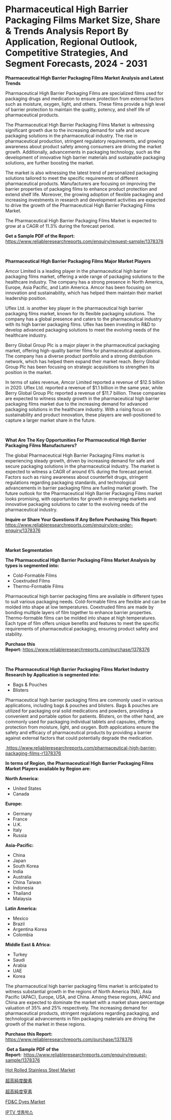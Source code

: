 <p><h1>Pharmaceutical High Barrier Packaging Films Market Size, Share & Trends Analysis Report By Application, Regional Outlook, Competitive Strategies, And Segment Forecasts, 2024 - 2031</h1></p><p><strong>Pharmaceutical High Barrier Packaging Films Market Analysis and Latest Trends</strong></p>
<p><p>Pharmaceutical High Barrier Packaging Films are specialized films used for packaging drugs and medication to ensure protection from external factors such as moisture, oxygen, light, and others. These films provide a high level of barrier protection to maintain the quality, potency, and shelf life of pharmaceutical products.</p><p>The Pharmaceutical High Barrier Packaging Films Market is witnessing significant growth due to the increasing demand for safe and secure packaging solutions in the pharmaceutical industry. The rise in pharmaceutical production, stringent regulatory requirements, and growing awareness about product safety among consumers are driving the market growth. Additionally, advancements in packaging technology, such as the development of innovative high barrier materials and sustainable packaging solutions, are further boosting the market.</p><p>The market is also witnessing the latest trend of personalized packaging solutions tailored to meet the specific requirements of different pharmaceutical products. Manufacturers are focusing on improving the barrier properties of packaging films to enhance product protection and extend shelf life. Moreover, the growing adoption of flexible packaging and increasing investments in research and development activities are expected to drive the growth of the Pharmaceutical High Barrier Packaging Films Market.</p><p>The Pharmaceutical High Barrier Packaging Films Market is expected to grow at a CAGR of 11.3% during the forecast period.</p></p>
<p><strong>Get a Sample PDF of the Report:&nbsp;</strong> <a href="https://www.reliableresearchreports.com/enquiry/request-sample/1378376">https://www.reliableresearchreports.com/enquiry/request-sample/1378376</a></p>
<p>&nbsp;</p>
<p><strong>Pharmaceutical High Barrier Packaging Films Major Market Players</strong></p>
<p><p>Amcor Limited is a leading player in the pharmaceutical high barrier packaging films market, offering a wide range of packaging solutions to the healthcare industry. The company has a strong presence in North America, Europe, Asia Pacific, and Latin America. Amcor has been focusing on innovation and sustainability, which has helped them maintain their market leadership position.</p><p>Uflex Ltd. is another key player in the pharmaceutical high barrier packaging films market, known for its flexible packaging solutions. The company has a global presence and caters to the pharmaceutical industry with its high barrier packaging films. Uflex has been investing in R&D to develop advanced packaging solutions to meet the evolving needs of the healthcare industry.</p><p>Berry Global Group Plc is a major player in the pharmaceutical packaging market, offering high-quality barrier films for pharmaceutical applications. The company has a diverse product portfolio and a strong distribution network, which has helped them expand their market reach. Berry Global Group Plc has been focusing on strategic acquisitions to strengthen its position in the market.</p><p>In terms of sales revenue, Amcor Limited reported a revenue of $12.5 billion in 2020. Uflex Ltd. reported a revenue of $1.1 billion in the same year, while Berry Global Group Plc reported a revenue of $11.7 billion. These companies are expected to witness steady growth in the pharmaceutical high barrier packaging films market due to the increasing demand for advanced packaging solutions in the healthcare industry. With a rising focus on sustainability and product innovation, these players are well-positioned to capture a larger market share in the future.</p></p>
<p>&nbsp;</p>
<p><strong>What Are The Key Opportunities For Pharmaceutical High Barrier Packaging Films Manufacturers?</strong></p>
<p><p>The global Pharmaceutical High Barrier Packaging Films market is experiencing steady growth, driven by increasing demand for safe and secure packaging solutions in the pharmaceutical industry. The market is expected to witness a CAGR of around 6% during the forecast period. Factors such as rising awareness about counterfeit drugs, stringent regulations regarding packaging standards, and technological advancements in barrier packaging films are fueling market growth. The future outlook for the Pharmaceutical High Barrier Packaging Films market looks promising, with opportunities for growth in emerging markets and innovative packaging solutions to cater to the evolving needs of the pharmaceutical industry.</p></p>
<p><strong>Inquire or Share Your Questions If Any Before Purchasing This Report:</strong> <a href="https://www.reliableresearchreports.com/enquiry/pre-order-enquiry/1378376">https://www.reliableresearchreports.com/enquiry/pre-order-enquiry/1378376</a></p>
<p>&nbsp;</p>
<p><strong>Market Segmentation</strong></p>
<p><strong>The Pharmaceutical High Barrier Packaging Films Market Analysis by types is segmented into:</strong></p>
<p><ul><li>Cold-Formable Films</li><li>Coextruded Films</li><li>Thermo-Formable Films</li></ul></p>
<p><p>Pharmaceutical high barrier packaging films are available in different types to suit various packaging needs. Cold-formable films are flexible and can be molded into shape at low temperatures. Coextruded films are made by bonding multiple layers of film together to enhance barrier properties. Thermo-formable films can be molded into shape at high temperatures. Each type of film offers unique benefits and features to meet the specific requirements of pharmaceutical packaging, ensuring product safety and stability.</p></p>
<p><strong>Purchase this Report:&nbsp;</strong><a href="https://www.reliableresearchreports.com/purchase/1378376">https://www.reliableresearchreports.com/purchase/1378376</a></p>
<p>&nbsp;</p>
<p><strong>The Pharmaceutical High Barrier Packaging Films Market Industry Research by Application is segmented into:</strong></p>
<p><ul><li>Bags & Pouches</li><li>Blisters</li></ul></p>
<p><p>Pharmaceutical high barrier packaging films are commonly used in various applications, including bags & pouches and blisters. Bags & pouches are utilized for packaging oral solid medications and powders, providing a convenient and portable option for patients. Blisters, on the other hand, are commonly used for packaging individual tablets and capsules, offering protection from moisture, light, and oxygen. Both applications ensure the safety and efficacy of pharmaceutical products by providing a barrier against external factors that could potentially degrade the medication.</p></p>
<p><a href="https://www.reliableresearchreports.com/pharmaceutical-high-barrier-packaging-films-r1378376">&nbsp;https://www.reliableresearchreports.com/pharmaceutical-high-barrier-packaging-films-r1378376</a></p>
<p><strong>In terms of Region, the Pharmaceutical High Barrier Packaging Films Market Players available by Region are:</strong></p>
<p>
    <p> <strong> North America: </strong>
        <ul>
            <li>United States</li>
            <li>Canada</li>
        </ul>
        </p> 
    <p> <strong> Europe: </strong>
        <ul>
            <li>Germany</li>
            <li>France</li>
            <li>U.K.</li>
            <li>Italy</li>
            <li>Russia</li>
        </ul>
        </p> 
    <p> <strong> Asia-Pacific: </strong>
        <ul>
            <li>China</li>
            <li>Japan</li>
            <li>South Korea</li>
            <li>India</li>
            <li>Australia</li>
            <li>China Taiwan</li>
            <li>Indonesia</li>
            <li>Thailand</li>
            <li>Malaysia</li>
        </ul>
        </p> 
    <p> <strong> Latin America: </strong>
        <ul>
            <li>Mexico</li>
            <li>Brazil</li>
            <li>Argentina Korea</li>
            <li>Colombia</li>
        </ul>
        </p> 
    <p> <strong> Middle East & Africa: </strong>
        <ul>
            <li>Turkey</li>
            <li>Saudi</li>
            <li>Arabia</li>
            <li>UAE</li>
            <li>Korea</li>
        </ul>
    </p>
    </p>
<p><p>The pharmaceutical high barrier packaging films market is anticipated to witness substantial growth in the regions of North America (NA), Asia Pacific (APAC), Europe, USA, and China. Among these regions, APAC and China are expected to dominate the market with a market share percentage valuation of 35% and 25% respectively. The increasing demand for pharmaceutical products, stringent regulations regarding packaging, and technological advancements in film packaging materials are driving the growth of the market in these regions.</p></p>
<p><strong>Purchase this Report: </strong><a href="https://www.reliableresearchreports.com/purchase/1378376">https://www.reliableresearchreports.com/purchase/1378376</a></p>
<p>&nbsp;<strong>Get a Sample PDF of the Report:&nbsp;&nbsp;</strong><a href="https://www.reliableresearchreports.com/enquiry/request-sample/1378376">https://www.reliableresearchreports.com/enquiry/request-sample/1378376</a></p>
<p><strong></strong></p>
<p><p><a href="https://github.com/Sinjinluong3e0awx2m195k76/Market-Research-Report-List-3/blob/main/hot-rolled-stainless-steel-market.md">Hot Rolled Stainless Steel Market</a></p><p><a href="https://github.com/mm14022023/Market-Research-Report-List-1/blob/main/6783625135888.md">超高純度酸素</a></p><p><a href="https://github.com/NikitaBruen/Market-Research-Report-List-1/blob/main/7873055135889.md">超高純度窒素</a></p><p><a href="https://github.com/LitzyGulgowski2023/Market-Research-Report-List-1/blob/main/fdc-dyes-market.md">FD&C Dyes Market</a></p><p><a href="https://github.com/Elenrrera7685/Market-Research-Report-List-2/blob/main/2636533141389.md">IPTV 셋톱박스</a></p></p>